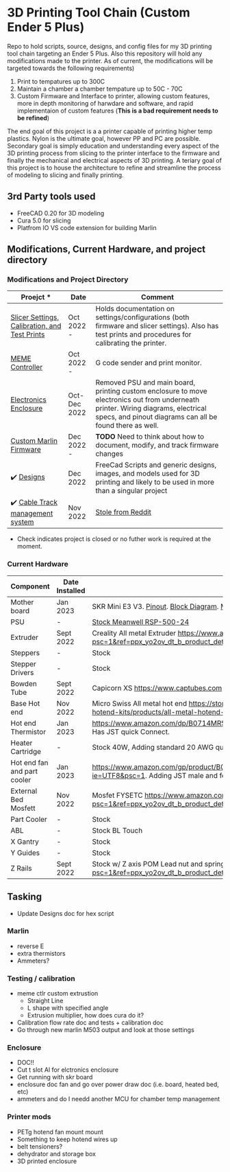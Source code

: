 # 3D Printing Tool Chain (Custom Ender 5 Plus)
Repo to hold scripts, source, designs, and config files for my 3D printing tool chain targeting an Ender 5 Plus. Also this repository will hold any modifications made to the printer. As of current, the modifications will be targeted towards the following requirements)

1) Print to tempatures up to 300C
2) Maintain a chamber a chamber tempature up to  50C - 70C
3) Custom Firmware and Interface to printer, allowing custom features, more in depth monitoring of harwdare and software, and rapid implementaion of custom features (**This is a bad requirement needs to be refined**) 

The end goal of this project is a a printer capable of printing higher temp plastics. Nylon is the ultimate goal, however PP and PC are possible. Secondary goal is simply education and understanding every aspect of the 3D printing process from slicing to the printer interface to the firmware and finally the mechanical and electrical aspects of 3D printing. A teriary goal of this project is to house the architecture to refine and streamline the process of modeling to slicing and finally printing.

## 3rd Party tools used

* FreeCAD 0.20 for 3D modeling
* Cura 5.0 for slicing 
* Platfrom IO VS code extension for building Marlin 

## Modifications, Current Hardware, and project directory

### Modifications and Project Directory

| Proejct *| Date | Comment |
| --- | --- | --- |
|  [Slicer Settings, Calibration, and Test Prints](Calibration_Test_Prints) | Oct 2022 - | Holds documentation on settings/configurations (both firmware and slicer settings). Also has test prints and procedures for calibrating the printer. |
| [MEME Controller](meme_ctlr) | Oct 2022 - | G code sender and print monitor.  |
| [Electronics Enclosure](Printer_Mods/Electronic_Enclosure) | Oct-Dec 2022 | Removed PSU and main board, printing custom enclosure to move electronics out from underneath printer. Wiring diagrams, electrical specs, and pinout diagrams can all be found there as well. |
| [Custom Marlin Firmware](marlin) | Dec 2022 - | **TODO** Need to think about how to document, modify, and track firmware changes |
| :heavy_check_mark: [Designs](Designs) | Dec 2022 | FreeCad Scripts and generic designs, images, and models used for 3D printing and likely to be used in more than a singular project |
| :heavy_check_mark: [Cable Track management system](Printer_Mods/Cable_Track) | Nov 2022 | [Stole from Reddit](https://www.reddit.com/r/ender5plus/comments/so2ulf/ender_5_plus_cable_chain_solution/) |

* Check indicates project is closed or no futher work is required at the moment.


### Current Hardware


| Component | Date Installed | Comment |
| --- | --- | --- |
| Mother board | Jan 2023 | SKR Mini E3 V3. [Pinout](DataSheets/BTT%20E3%20SKR%20MINI%20V3.0_PIN.pdf). [Block Diagram](DataSheets/BTT%20E3%20SKR%20MINI%20V3.0_SCH.pdf). [MCU](DataSheets/stm32g0b1cc-2042221.pdf) |
| PSU | - | [Stock Meanwell RSP-500-24](DataSheets/MeanWell_500_Datasheet.pdf) |
| Extruder | Sept 2022 | Creality All metal Extruder https://www.amazon.com/dp/B07ZMFP2L8?psc=1&ref=ppx_yo2ov_dt_b_product_details |
| Steppers | - | Stock |
| Stepper Drivers | - | Stock |
| Bowden Tube | Sept 2022 | Capicorn XS https://www.captubes.com |
| Base Hot end | Nov 2022 | Micro Swiss All metal hot end https://store.micro-swiss.com/collections/all-metal-hotend-kits/products/all-metal-hotend-kit-for-cr-10 |
| Hot end Thermistor | Jan 2023 | https://www.amazon.com/dp/B0714MR5BC?psc=1&ref=ppx_yo2ov_dt_b_product_details. Has JST quick Connect. |
| Heater Cartridge | - | Stock 40W, Adding standard 20 AWG quick connects to make changing hotend faster. |
| Hot end fan and part cooler | Jan 2023 | https://www.amazon.com/gp/product/B08N8YDQCD/ref=ppx_yo_dt_b_asin_title_o00_s01?ie=UTF8&psc=1. Adding JST male and female at hot end. |
| External Bed Mosfett | Nov 2022 | Mosfet FYSETC https://www.amazon.com/dp/B07C4PGXFK?psc=1&ref=ppx_yo2ov_dt_b_product_details |
| Part Cooler | - | Stock |
| ABL | - | Stock BL Touch |
| X Gantry | - | Stock |
| Y Guides | - | Stock |
| Z Rails | Sept 2022 | Stock w/ Z axis POM Lead nut and spring https://www.amazon.com/dp/B07XYR3F4C?psc=1&ref=ppx_yo2ov_dt_b_product_details |

## Tasking

* Update Designs doc for hex script

### Marlin
* reverse E
* extra thermistors
* Ammeters?

### Testing / calibration
* meme ctlr custom extrustion
    * Straight Line
    * L shape with specified angle
    * Extrusion multiplier, how does cura do it?
* Calibration flow rate doc and tests + calibration doc
* Go through new marlin M503 output and look at those settings

### Enclosure
* DOC!!
* Cut t slot Al for elctronics enclosure
* Get running with skr board
* enclosure doc fan and go over power draw doc (i.e. board, heated bed, etc)
* ammeters and do I needd another MCU for chamber temp management

### Printer mods
* PETg hotend fan mount mount
* Something to keep hotend wires up
* belt tensioners?
* dehydrator and storage box
* 3D printed enclosure
